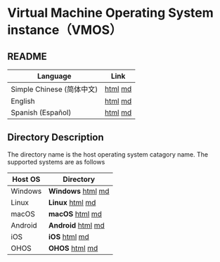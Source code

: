 # Virtual Machine Operating System instance（VMOS）

## README

| Language | Link |
|----------|------|
| Simple Chinese (简体中文) | [html](./index.html) [md](./README.md) |
| English | [html](./index.en.html) [md](./README.en.md) |
| Spanish (Español) | [html](./index.es.html) [md](./README.es.md) |

## Directory Description

The directory name is the host operating system catagory name. The supported systems are as follows

| Host OS | Directory |
|------------------|-----|
| Windows | **Windows** [html](./Windows/index.en.html) [md](./Windows/README.en.md) |
| Linux | **Linux** [html](./Linux/index.en.html) [md](./Linux/README.en.md) |
| macOS | **macOS** [html](./macOS/index.en.html) [md](./macOS/README.en.md) |
| Android | **Android** [html](./Android/index.en.html) [md](./Android/README.en.md) |
| iOS | **iOS** [html](./iOS/index.en.html) [md](./iOS/README.en.md) |
| OHOS | **OHOS** [html](./OHOS/index.en.html) [md](./OHOS/README.en.md) |
